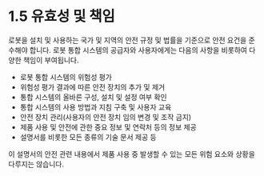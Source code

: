 # 1.5 유효성 및 책임

로봇을 설치 및 사용하는 국가 및 지역의 안전 규정 및 법률을 기준으로 안전 요건을 준수해야 합니다. 로봇 통합 시스템의 공급자와 사용자에게는 다음의 사항을 비롯하여 다양한 책임이 부여됩니다.

* 로봇 통합 시스템의 위험성 평가
* 위험성 평가 결과에 따른 안전 장치의 추가 및 제거
* 통합 시스템의 올바른 구성, 설치 및 설정 여부 확인
* 통합 시스템의 사용 방법과 지침 구축 및 사용자 교육
* 안전 장치 관리(사용자의 안전 장치 임의 변경 및 조작 금지)
* 제품 사용 및 안전에 관한 중요 정보 및 연락처 등의 정보 제공
* 설명서를 비롯한 모든 종류의 기술 문서 제공 등

이 설명서의 안전 관련 내용에서 제품 사용 중 발생할 수 있는 모든 위험 요소와 상황을 다루지는 않습니다.

